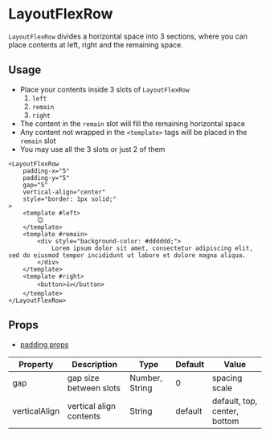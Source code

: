 # LayoutFlexRow

`LayoutFlexRow` divides a horizontal space into 3 sections, where you can place contents at left, right and the remaining space.

<Doc-LayoutFlexRowDoc />

## Usage

- Place your contents inside 3 slots of `LayoutFlexRow`
  1. `left`
  1. `remain`
  1. `right`
- The content in the `remain` slot will fill the remaining horizontal space
- Any content not wrapped in the `<template>` tags will be placed in the `remain` slot
- You may use all the 3 slots or just 2 of them

```vue live
<LayoutFlexRow
	padding-x="5"
	padding-y="5"
	gap="5"
	vertical-align="center"
	style="border: 1px solid;"
>
	<template #left>
		😊
	</template>
	<template #remain>
		<div style="background-color: #dddddd;">
			Lorem ipsum dolor sit amet, consectetur adipiscing elit, sed do eiusmod tempor incididunt ut labore et dolore magna aliqua.
		</div>
	</template>
	<template #right>
		<button>👍</button>
	</template>
</LayoutFlexRow>
```

## Props
- [padding props](/components/#padding-props)

| Property | Description | Type | Default | Value |
| --- | --- | --- | --- | --- |
| gap | gap size between slots | Number, String | 0 | spacing scale |
| verticalAlign | vertical align contents | String | default | default, top, center, bottom |
